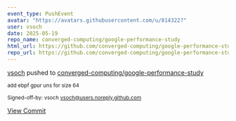 ```yaml
---
event_type: PushEvent
avatar: "https://avatars.githubusercontent.com/u/814322?"
user: vsoch
date: 2025-05-19
repo_name: converged-computing/google-performance-study
html_url: https://github.com/converged-computing/google-performance-study/commit/a6614c2841025852464546deaa53ebd5ecbfed63
repo_url: https://github.com/converged-computing/google-performance-study
---
```


<a href='https://github.com/vsoch' target='_blank'>vsoch</a> pushed to <a href='https://github.com/converged-computing/google-performance-study' target='_blank'>converged-computing/google-performance-study</a>

<small>add ebpf gpur uns for size 64

Signed-off-by: vsoch <vsoch@users.noreply.github.com></small>

<a href='https://github.com/converged-computing/google-performance-study/commit/a6614c2841025852464546deaa53ebd5ecbfed63' target='_blank'>View Commit</a>